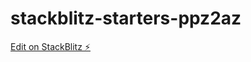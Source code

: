 # stackblitz-starters-ppz2az

[Edit on StackBlitz ⚡️](https://stackblitz.com/edit/stackblitz-starters-ppz2az)